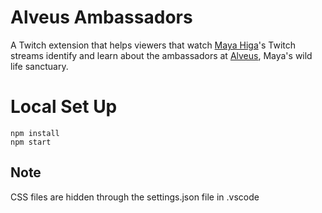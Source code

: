 # Alveus Ambassadors

A Twitch extension that helps viewers that watch [Maya Higa](https://www.twitch.tv/maya)'s Twitch streams identify and learn about the ambassadors at [Alveus](https://www.alveussanctuary.org/), Maya's wild life sanctuary.

# Local Set Up

    npm install
    npm start

## Note

CSS files are hidden through the settings.json file in .vscode
